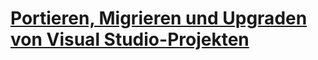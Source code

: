 # [Portieren, Migrieren und Upgraden von Visual Studio-Projekten](port-migrate-and-upgrade-visual-studio-projects.md)
